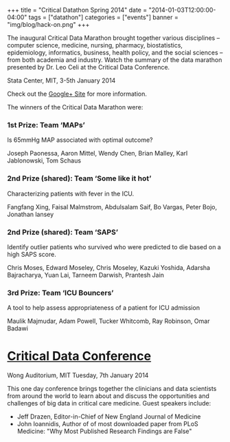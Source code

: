 +++
title = "Critical Datathon Spring 2014"
date = "2014-01-03T12:00:00-04:00"
tags = ["datathon"]
categories = ["events"]
banner = "img/blog/hack-on.png"
+++

The inaugural Critical Data Marathon brought together various disciplines – computer science, medicine, nursing, pharmacy, biostatistics, epidemiology, informatics, business, health policy, and the social sciences – from both academia and industry. Watch the summary of the data marathon presented by Dr. Leo Celi at the Critical Data Conference.


Stata Center, MIT, 3-5th January 2014

Check out the [Google+ Site](https://plus.google.com/109750118158423865841) for more information.

The winners of the Critical Data Marathon were:

### 1st Prize: Team ‘MAPs’

Is 65mmHg MAP associated with optimal outcome?

Joseph Paonessa, Aaron Mittel, Wendy Chen, Brian Malley, Karl Jablonowski, Tom Schaus

### 2nd Prize (shared): Team ‘Some like it hot’

Characterizing patients with fever in the ICU.

Fangfang Xing, Faisal Malmstrom, Abdulsalam Saif, Bo Vargas, Peter Bojo, Jonathan lansey

### 2nd Prize (shared): Team ‘SAPS’

Identify outlier patients who survived who were predicted to die based on a high SAPS score.

Chris Moses, Edward Moseley, Chris Moseley, Kazuki Yoshida, Adarsha Bajracharya, Yuan Lai, Tarneem Darwish, Prantesh Jain

### 3rd Prize: Team ‘ICU Bouncers’

A tool to help assess appropriateness of a patient for ICU admission

Maulik Majmudar, Adam Powell, Tucker Whitcomb, Ray Robinson, Omar Badawi

# [Critical Data Conference](http://criticaldata.mit.edu/2014conference/)

Wong Auditorium, MIT
Tuesday, 7th January 2014

This one day conference brings together the clinicians and data scientists from around the world to learn about and discuss the opportunities and challenges of big data in critical care medicine. Guest speakers include:

* Jeff Drazen, Editor-in-Chief of New England Journal of Medicine
* John Ioannidis, Author of of most downloaded paper from PLoS Medicine: "Why Most Published Research Findings are False"
